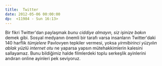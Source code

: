 ```yaml
---
title:  Twitter
date: 2012-05-06 00:00:00
dp:  <11984 - Sun 16:13>
---
```



Bir fikri Twitter'dan paylaşmak _bunu ciddiye almayın, siz işinize
bakın_ demek gibi. Sosyal medyanın önemli bir tarafı varsa insanların
Twitter'daki 140 harflik _tümjelere_ Pavlovyen tepkiler vermesi, yoksa
_yirmibirinci yüzyılın ablak yüzlü internet otu_ ne yaparsa yapsın
mütehakkimlerin kalesini sallayamaz. Bunu bildiğimiz halde filmlerdeki
toplu serkeşlik ayinlerini andıran online ayinleri pek seviyoruz. 
